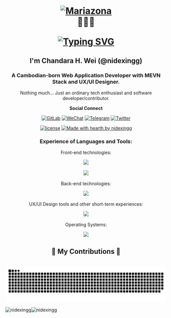 <h1 align="center">
  <a href="https://github.com/nidexingg">
    <img src="https://weattend.vercel.app/_nuxt/192.DozxKRtY.png" alt="Mariazona" width="125" height="125">
  </a>
  <br>
  🙋🏻‍♂️
  
   [![Typing SVG](https://readme-typing-svg.demolab.com?font=Fira+Code&duration=2500&pause=1000&color=04F797&background=FFFFFF00&random=true&width=435&lines=+Hey+Developer+!+Welcome+to+my+GitHub!+;%E1%9E%9F%E1%9E%BD%E1%9E%9F%E1%9F%92%E1%9E%8F%E1%9E%B8+Developer+!+%E1%9E%9F%E1%9F%92%E1%9E%9C%E1%9E%B6%E1%9E%82%E1%9E%98%E1%9E%93%E1%9F%8D%E1%9E%98%E1%9E%80%E1%9E%80%E1%9E%B6%E1%9E%93%E1%9F%8B+GitHub!+;%E6%82%A8%E5%A5%BD+Developer+!+%E6%AC%A2%E8%BF%8E%E6%9D%A5%E5%88%B0%E6%88%91%E7%9A%84+GitHub!+)](https://git.io/typing-svg)
  
</h1>

<div align="center">
  <h2>I'm Chandara H. Wei (@nidexingg)</h2>
  <h3>A Cambodian-born Web Application Developer with MEVN Stack and UX/UI Designer.</h3>
  <p>Nothing much... Just an ordinary tech enthusiast and software developer/contributor.</p>

</div>

<div align="center">
  <strong>Social Connect</strong>
</div>
<div align="center">
  
[![GitLab](https://img.shields.io/badge/GitLab-330F63?style=for-the-badge&logo=gitlab&logoColor=orange)](https://gitlab.com/nidexingg)
[![WeChat](https://img.shields.io/badge/微信-330F63?style=for-the-badge&logo=wechat&logoColor=green)]([https://gitlab.com/nidexingg](https://u.wechat.com/kDcnagXT_h-CqivmpasjGpg?s=1))
[![Telegram](https://img.shields.io/badge/Telegram-330F63?style=for-the-badge&logo=telegram&logoColor=blue)](https://t.me/guyswhoisthis)
[![Twitter](https://img.shields.io/badge/Twitter-330F63?style=for-the-badge&logo=x&logoColor=black)](https://x.com/nidexingg)

[![license](https://img.shields.io/github/license/nidexingg/localsend.svg?style=flat-square)](LICENSE) 
[![Made with hearth by nidexingg](https://img.shields.io/badge/Made%20with%20%E2%99%A5%20by-nidexingg-ff1414.svg?style=flat-square)](https://github.com/nidexingg)
</div>
<div align="center">
  <h3>Experience of Languages and Tools:</h3>
  <p>Front-end technologies:</p>
  <p>
    <a href="https://skillicons.dev">
      <img src="https://skillicons.dev/icons?i=vue,react,vite,vuetify,nuxt,js,ts,tailwind" />
    </a>
  </p>
  <p>
    <a href="https://skillicons.dev">
      <img src="https://skillicons.dev/icons?i=jquery,supabase,git,md,kotlin,androidstudio,vercel,netlify" />
    </a>
  </p>
  <p>Back-end technologies:</p>
  <p>
    <a href="https://skillicons.dev">
      <img src="https://skillicons.dev/icons?i=nodejs,expressjs,mongodb,postgresql,supabase,aws,gcp,docker" />
    </a>
  </p>
  <p>UX/UI Design tools and other short-term experiences:</p>
  <p>
    <a href="https://skillicons.dev">
      <img src="https://skillicons.dev/icons?i=photoshop,figma,xd,unity,cpp" />
    </a>
  </p>
  <p>Operating Systems:</p>
  <p>
    <a href="https://skillicons.dev">
      <img src="https://skillicons.dev/icons?i=apple,windows,ubuntu,kali" />
    </a>
  </p>
</div>


<div align="center">
  <h2>🐍 My Contributions 🐍</h2>
  <br>
  <img alt="contributions-snake" src="https://raw.githubusercontent.com/salesp07/salesp07/output/github-contribution-grid-snake.svg" />
</div>

<p><img align="left" src="https://github-readme-stats.vercel.app/api/top-langs?username=nidexingg&theme=neon&border_radius=15&show_icons=true&locale=en&layout=compact" alt="nidexingg" /></p>
<p><img align="left" src="https://github-readme-streak-stats.herokuapp.com/?user=nidexingg&theme=neon&border_radius=15" alt="nidexingg" /></p>

